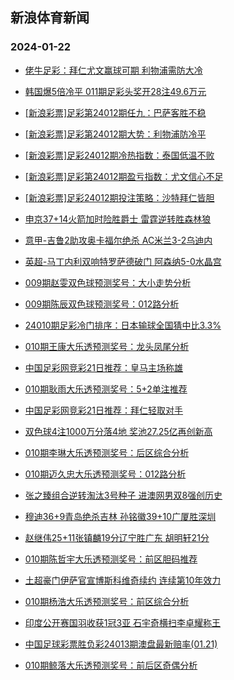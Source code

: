 ## 新浪体育新闻 
### 2024-01-22

+ [佬牛足彩：拜仁尤文赢球可期 利物浦需防大冷](https://sports.sina.com.cn/l/2024-01-21/doc-inaefwwh6486201.shtml)

+ [韩国爆5倍冷平 011期足彩头奖开28注49.6万元](https://sports.sina.com.cn/l/2024-01-21/doc-inaefsqp6245272.shtml)

+ [[新浪彩票]足彩第24012期任九：巴萨客胜不稳](https://sports.sina.com.cn/l/2024-01-21/doc-inaefsqi8811261.shtml)

+ [[新浪彩票]足彩第24012期大势：利物浦防冷平](https://sports.sina.com.cn/l/2024-01-21/doc-inaefsqp6245538.shtml)

+ [[新浪彩票]足彩24012期冷热指数：泰国低温不败](https://sports.sina.com.cn/l/2024-01-21/doc-inaefsqm9469059.shtml)

+ [[新浪彩票]足彩第24012期盈亏指数：尤文信心不足](https://sports.sina.com.cn/l/2024-01-21/doc-inaefsqi8811824.shtml)

+ [[新浪彩票]足彩24012期投注策略：沙特拜仁皆胆](https://sports.sina.com.cn/l/2024-01-21/doc-inaefsqk6592346.shtml)

+ [申京37+14火箭加时险胜爵士 雷霆逆转胜森林狼](https://sports.sina.com.cn/basketball/nba/2024-01-21/doc-inaehcee6376423.shtml)

+ [意甲-吉鲁2助攻奥卡福尔绝杀 AC米兰3-2乌迪内](https://sports.sina.com.cn/g/seriea/2024-01-21/doc-inaefwwi9350470.shtml)

+ [英超-马丁内利双响特罗萨德破门 阿森纳5-0水晶宫](https://sports.sina.com.cn/g/pl/2024-01-21/doc-inaefwwi9349595.shtml)

+ [009期赵雯双色球预测奖号：大小走势分析](https://sports.sina.com.cn/l/2024-01-21/doc-inaehcee6373716.shtml)

+ [009期陈辰双色球预测奖号：012路分析](https://sports.sina.com.cn/l/2024-01-21/doc-inaehcei6023069.shtml)

+ [24010期足彩冷门排序：日本输球全国猜中比3.3%](https://sports.sina.com.cn/l/2024-01-21/doc-inaehcec8590398.shtml)

+ [010期王康大乐透预测奖号：龙头凤尾分析](https://sports.sina.com.cn/l/2024-01-21/doc-inaehinc9138441.shtml)

+ [中国足彩网竞彩21日推荐：皇马主场称雄](https://sports.sina.com.cn/l/2024-01-21/doc-inaehcef9235223.shtml)

+ [010期耿雨大乐透预测奖号：5+2单注推荐](https://sports.sina.com.cn/l/2024-01-21/doc-inaehinf5915245.shtml)

+ [中国足彩网竞彩21日推荐：拜仁轻取对手](https://sports.sina.com.cn/l/2024-01-21/doc-inaehcei6012461.shtml)

+ [双色球4注1000万分落4地 奖池27.25亿再创新高](https://sports.sina.com.cn/l/2024-01-21/doc-inaeiers5818461.shtml)

+ [010期李琳大乐透预测奖号：后区综合分析](https://sports.sina.com.cn/l/2024-01-21/doc-inaehimz8489382.shtml)

+ [010期迈久忠大乐透预测奖号：012路分析](https://sports.sina.com.cn/l/2024-01-21/doc-inaehinf5915539.shtml)

+ [张之臻组合逆转淘汰3号种子 进澳网男双8强创历史](https://sports.sina.com.cn/tennis/china/2024-01-21/doc-inaehpuc5799596.shtml)

+ [穆迪36+9青岛绝杀吉林 孙铭徽39+10广厦胜深圳](https://sports.sina.com.cn/basketball/cba/2024-01-21/doc-inaeierv5455279.shtml)

+ [赵继伟25+11张镇麟19分辽宁胜广东 胡明轩21分](https://sports.sina.com.cn/basketball/cba/2024-01-21/doc-inaehyiv8806321.shtml)

+ [010期陈哲宇大乐透预测奖号：前区胆码推荐](https://sports.sina.com.cn/l/2024-01-21/doc-inaehinf5914912.shtml)

+ [土超豪门伊萨官宣博斯科维奇续约 连续第10年效力](https://sports.sina.com.cn/others/volleyball/2024-01-21/doc-inaehtzz5694457.shtml)

+ [010期杨浩大乐透预测奖号：前区综合分析](https://sports.sina.com.cn/l/2024-01-21/doc-inaehinc9137930.shtml)

+ [印度公开赛国羽收获1冠3亚 石宇奇横扫李卓耀称王](https://sports.sina.com.cn/others/badmin/2024-01-21/doc-inaehyix5573251.shtml)

+ [中国足球彩票胜负彩24013期澳盘最新赔率(01.21)](https://sports.sina.com.cn/l/2024-01-21/doc-inaehcec8581925.shtml)

+ [010期鲸落大乐透预测奖号：前后区奇偶分析](https://sports.sina.com.cn/l/2024-01-21/doc-inaehinf5914803.shtml)

